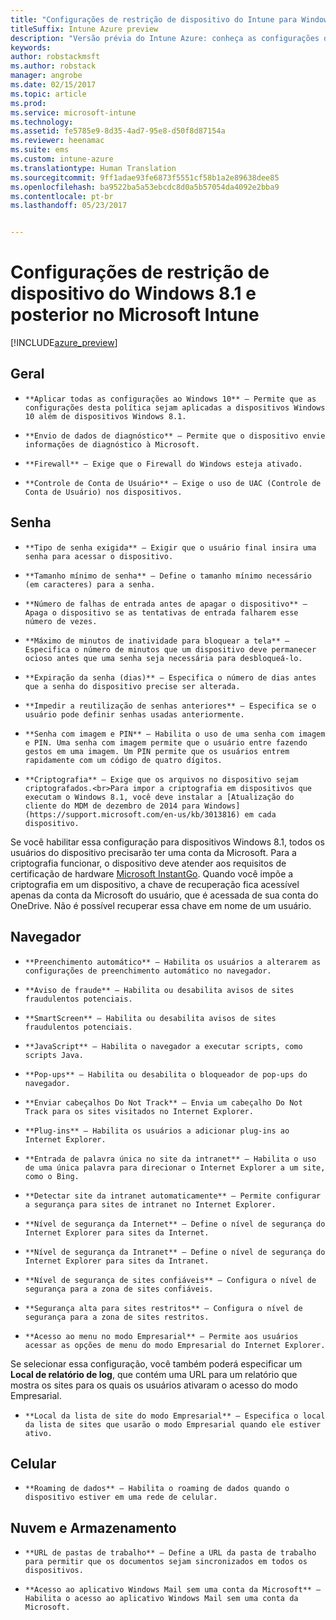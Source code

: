 ```yaml
---
title: "Configurações de restrição de dispositivo do Intune para Windows 8.1"
titleSuffix: Intune Azure preview
description: "Versão prévia do Intune Azure: conheça as configurações do Intune que você pode usar para controlar as configurações do dispositivo e as funcionalidades dos dispositivos Windows 8.1."
keywords: 
author: robstackmsft
ms.author: robstack
manager: angrobe
ms.date: 02/15/2017
ms.topic: article
ms.prod: 
ms.service: microsoft-intune
ms.technology: 
ms.assetid: fe5785e9-8d35-4ad7-95e8-d50f8d87154a
ms.reviewer: heenamac
ms.suite: ems
ms.custom: intune-azure
ms.translationtype: Human Translation
ms.sourcegitcommit: 9ff1adae93fe6873f5551cf58b1a2e89638dee85
ms.openlocfilehash: ba9522ba5a53ebcdc8d0a5b57054da4092e2bba9
ms.contentlocale: pt-br
ms.lasthandoff: 05/23/2017


---
```


# <a name="windows-81-and-later-device-restriction-settings-in-microsoft-intune"></a>Configurações de restrição de dispositivo do Windows 8.1 e posterior no Microsoft Intune

[!INCLUDE[azure_preview](./includes/azure_preview.md)]

## <a name="general"></a>Geral
-     **Aplicar todas as configurações ao Windows 10** – Permite que as configurações desta política sejam aplicadas a dispositivos Windows 10 além de dispositivos Windows 8.1.
-     **Envio de dados de diagnóstico** – Permite que o dispositivo envie informações de diagnóstico à Microsoft.
-     **Firewall** – Exige que o Firewall do Windows esteja ativado.
-     **Controle de Conta de Usuário** – Exige o uso de UAC (Controle de Conta de Usuário) nos dispositivos.
## <a name="password"></a>Senha
-     **Tipo de senha exigida** – Exigir que o usuário final insira uma senha para acessar o dispositivo.
-     **Tamanho mínimo de senha** – Define o tamanho mínimo necessário (em caracteres) para a senha.
-     **Número de falhas de entrada antes de apagar o dispositivo** – Apaga o dispositivo se as tentativas de entrada falharem esse número de vezes.
-     **Máximo de minutos de inatividade para bloquear a tela** – Especifica o número de minutos que um dispositivo deve permanecer ocioso antes que uma senha seja necessária para desbloqueá-lo.
-     **Expiração da senha (dias)** – Especifica o número de dias antes que a senha do dispositivo precise ser alterada.
-     **Impedir a reutilização de senhas anteriores** – Especifica se o usuário pode definir senhas usadas anteriormente.
-     **Senha com imagem e PIN** – Habilita o uso de uma senha com imagem e PIN. Uma senha com imagem permite que o usuário entre fazendo gestos em uma imagem. Um PIN permite que os usuários entrem rapidamente com um código de quatro dígitos.
-     **Criptografia** – Exige que os arquivos no dispositivo sejam criptografados.<br>Para impor a criptografia em dispositivos que executam o Windows 8.1, você deve instalar a [Atualização do cliente do MDM de dezembro de 2014 para Windows](https://support.microsoft.com/en-us/kb/3013816) em cada dispositivo.
Se você habilitar essa configuração para dispositivos Windows 8.1, todos os usuários do dispositivo precisarão ter uma conta da Microsoft.
Para a criptografia funcionar, o dispositivo deve atender aos requisitos de certificação de hardware [Microsoft InstantGo](https://blogs.windows.com/windowsexperience/2014/06/19/instantgo-a-better-way-to-sleep/#IBHULcTfI4PokO8X.97).
Quando você impõe a criptografia em um dispositivo, a chave de recuperação fica acessível apenas da conta da Microsoft do usuário, que é acessada de sua conta do OneDrive. Não é possível recuperar essa chave em nome de um usuário.     



## <a name="browser"></a>Navegador
-     **Preenchimento automático** – Habilita os usuários a alterarem as configurações de preenchimento automático no navegador.
-     **Aviso de fraude** – Habilita ou desabilita avisos de sites fraudulentos potenciais.
-     **SmartScreen** – Habilita ou desabilita avisos de sites fraudulentos potenciais.
-     **JavaScript** – Habilita o navegador a executar scripts, como scripts Java.
-     **Pop-ups** – Habilita ou desabilita o bloqueador de pop-ups do navegador.
-     **Enviar cabeçalhos Do Not Track** – Envia um cabeçalho Do Not Track para os sites visitados no Internet Explorer.
-     **Plug-ins** – Habilita os usuários a adicionar plug-ins ao Internet Explorer.
-     **Entrada de palavra única no site da intranet** – Habilita o uso de uma única palavra para direcionar o Internet Explorer a um site, como o Bing.
-     **Detectar site da intranet automaticamente** – Permite configurar a segurança para sites de intranet no Internet Explorer.
-     **Nível de segurança da Internet** – Define o nível de segurança do Internet Explorer para sites da Internet.
-     **Nível de segurança da Intranet** – Define o nível de segurança do Internet Explorer para sites da Intranet.
-     **Nível de segurança de sites confiáveis** – Configura o nível de segurança para a zona de sites confiáveis.
-     **Segurança alta para sites restritos** – Configura o nível de segurança para a zona de sites restritos.
-     **Acesso ao menu no modo Empresarial** – Permite aos usuários acessar as opções de menu do modo Empresarial do Internet Explorer.
Se selecionar essa configuração, você também poderá especificar um **Local de relatório de log**, que contém uma URL para um relatório que mostra os sites para os quais os usuários ativaram o acesso do modo Empresarial.
-     **Local da lista de site do modo Empresarial** – Especifica o local da lista de sites que usarão o modo Empresarial quando ele estiver ativo.
## <a name="cellular"></a>Celular
-     **Roaming de dados** – Habilita o roaming de dados quando o dispositivo estiver em uma rede de celular.
## <a name="cloud-and-storage"></a>Nuvem e Armazenamento
-     **URL de pastas de trabalho** – Define a URL da pasta de trabalho para permitir que os documentos sejam sincronizados em todos os dispositivos.
-     **Acesso ao aplicativo Windows Mail sem uma conta da Microsoft** – Habilita o acesso ao aplicativo Windows Mail sem uma conta da Microsoft.     

